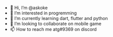- 👋 Hi, I’m @askoke
- 👀 I’m interested in progremming
- 🌱 I’m currently learning dart, flutter and python
- 💞️ I’m looking to collaborate on mobile game
- 📫 How to reach me atg#9369 on discord

<!---
askoke/askoke is a ✨ special ✨ repository because its `README.md` (this file) appears on your GitHub profile.
You can click the Preview link to take a look at your changes.
--->
